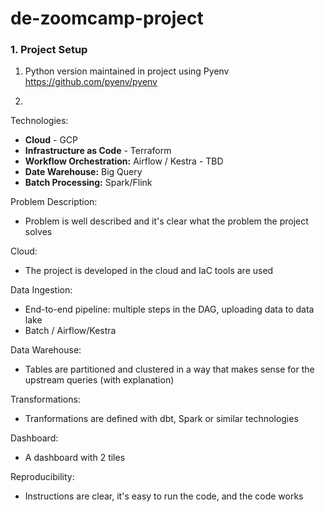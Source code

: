 # de-zoomcamp-project

### 1. Project Setup

1. Python version maintained in project using Pyenv
https://github.com/pyenv/pyenv



2. 

Technologies:
- **Cloud** - GCP
- **Infrastructure as Code** - Terraform
- **Workflow Orchestration:** Airflow / Kestra - TBD
- **Date Warehouse:** Big Query
- **Batch Processing:** Spark/Flink



Problem Description:
- Problem is well described and it's clear what the problem the project solves

Cloud:
- The project is developed in the cloud and IaC tools are used

Data Ingestion:
- End-to-end pipeline: multiple steps in the DAG, uploading data to data lake
- Batch / Airflow/Kestra

Data Warehouse:
- Tables are partitioned and clustered in a way that makes sense for the upstream queries (with explanation)

Transformations:
- Tranformations are defined with dbt, Spark or similar technologies

Dashboard:
- A dashboard with 2 tiles

Reproducibility:
- Instructions are clear, it's easy to run the code, and the code works
